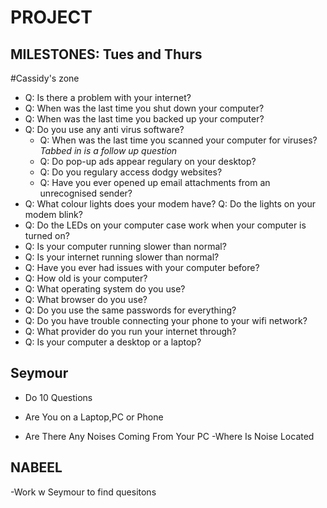 # PROJECT



## MILESTONES: Tues and Thurs

#Cassidy's zone

- Q: Is there a problem with your internet?
- Q: When was the last time you shut down your computer?
- Q: When was the last time you backed up your computer?
- Q: Do you use any anti virus software?
	- Q: When was the last time you scanned your computer for viruses?	*Tabbed in is a follow up question*
	- Q: Do pop-up ads appear regulary on your desktop?
	- Q: Do you regulary access dodgy websites?
	- Q: Have you ever opened up email attachments from an unrecognised sender?
- Q: What colour lights does your modem have?
	Q: Do the lights on your modem blink?
- Q: Do the LEDs on your computer case work when your computer is turned on?
- Q: Is your computer running slower than normal?
- Q: Is your internet running slower than normal?
- Q: Have you ever had issues with your computer before?
- Q: How old is your computer?
- Q: What operating system do you use?
- Q: What browser do you use?
- Q: Do you use the same passwords for everything?
- Q: Do you have trouble connecting your phone to your wifi network?
- Q: What provider do you run your internet through?
- Q: Is your computer a desktop or a laptop?










## Seymour 
- Do 10 Questions 

- Are You on a Laptop,PC or Phone
- Are There Any Noises Coming From Your PC
	-Where Is Noise Located 




## NABEEL
-Work w Seymour to find quesitons








